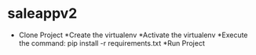 # saleappv2
* Clone Project
*Create the virtualenv
*Activate the virtualenv
*Execute the command: pip install -r requirements.txt
*Run Project
